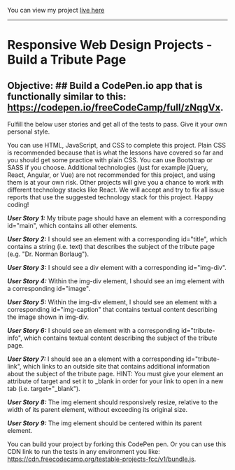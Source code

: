 You can view my project [live here](https://codepen.io/saurabhc24/full/RwrEKBR)
- - - -
# Responsive Web Design Projects - Build a Tribute Page #

## Objective: ## Build a CodePen.io app that is functionally similar to this: https://codepen.io/freeCodeCamp/full/zNqgVx.

Fulfill the below user stories and get all of the tests to pass. Give it your own personal style.

You can use HTML, JavaScript, and CSS to complete this project. Plain CSS is recommended because that is what the lessons have covered so far and you should get some practice with plain CSS. You can use Bootstrap or SASS if you choose. Additional technologies (just for example jQuery, React, Angular, or Vue) are not recommended for this project, and using them is at your own risk. Other projects will give you a chance to work with different technology stacks like React. We will accept and try to fix all issue reports that use the suggested technology stack for this project. Happy coding!

***User Story 1:*** My tribute page should have an element with a corresponding id="main", which contains all other elements.

***User Story 2:***  I should see an element with a corresponding id="title", which contains a string (i.e. text) that describes the subject of the tribute page (e.g. "Dr. Norman Borlaug").

***User Story 3:***  I should see a div element with a corresponding id="img-div".

***User Story 4:***  Within the img-div element, I should see an img element with a corresponding id="image".

***User Story 5:***  Within the img-div element, I should see an element with a corresponding id="img-caption" that contains textual content describing the image shown in img-div.

***User Story 6:***  I should see an element with a corresponding id="tribute-info", which contains textual content describing the subject of the tribute page.

***User Story 7:***  I should see an a element with a corresponding id="tribute-link", which links to an outside site that contains additional information about the subject of the tribute page. HINT: You must give your element an attribute of target and set it to _blank in order for your link to open in a new tab (i.e. target="_blank").

***User Story 8:***  The img element should responsively resize, relative to the width of its parent element, without exceeding its original size.

***User Story 9:***  The img element should be centered within its parent element.

You can build your project by forking this CodePen pen. Or you can use this CDN link to run the tests in any environment you like: https://cdn.freecodecamp.org/testable-projects-fcc/v1/bundle.js.
